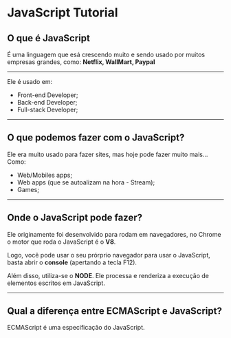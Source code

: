 # JavaScript Tutorial
 
## O que é JavaScript
É uma linguagem que esá crescendo muito e sendo usado por muitos empresas grandes, como: **Netflix, WallMart, Paypal**

---

Ele é usado em:
* Front-end Developer;
* Back-end Developer;
* Full-stack Developer;

---

## O que podemos fazer com o JavaScript?

Ele era muito usado para fazer sites, mas hoje pode fazer muito mais... Como: 

* Web/Mobiles apps;
* Web apps (que se autoalizam na hora - Stream);
* Games;

---
## Onde o JavaScript pode fazer?

Ele originamente foi desenvolvido para rodam em navegadores, no Chrome o motor que roda o JavaScript é o **V8**.

Logo, você pode usar o seu prórprio navegador para usar o JavaScript, basta abrir o **__console__** (apertando a tecla F12).

Além disso, utiliza-se o **__NODE__**. Ele processa e renderiza a execução de elementos escritos em JavaScript.

---
## Qual a diferença entre ECMAScript e JavaScript?

ECMAScript é uma especificação do JavaScript.
